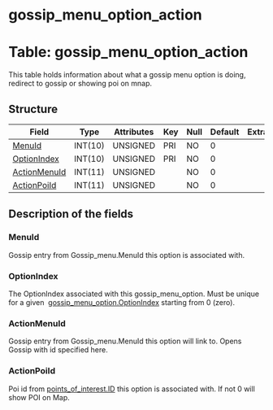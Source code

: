 # gossip\_menu\_option\_action

# **Table: gossip\_menu\_option\_action**

This table holds information about what a gossip menu option is doing, redirect to gossip or showing poi on mnap.

## Structure

| Field             | Type    | Attributes | Key | Null | Default | Extra | Comment |
|-------------------|---------|------------|-----|------|---------|-------|---------|
| [MenuId][1]       | INT(10) | UNSIGNED   | PRI | NO   | 0       |       |         |
| [OptionIndex][2]  | INT(10) | UNSIGNED   | PRI | NO   | 0       |       |         |
| [ActionMenuId][3] | INT(11) | UNSIGNED   |     | NO   | 0       |       |         |
| [ActionPoiId][4]  | INT(11) | UNSIGNED   |     | NO   | 0       |       |         |

[1]: #menuid
[2]: #optionindex
[3]: #actionmenuid
[4]: #actionpoiid

## Description of the fields

### MenuId

Gossip entry from Gossip\_menu.MenuId this option is associated with.

### OptionIndex

The OptionIndex associated with this gossip\_menu\_option. Must be unique for a given  [gossip\_menu\_option.OptionIndex](https://trinitycore.atlassian.net/wiki/spaces/tc/pages/2130188/gossip+menu+option#gossip_menu_option-OptionIndex) starting from 0 (zero).

### ActionMenuId

Gossip entry from Gossip\_menu.MenuId this option will link to. Opens Gossip with id specified here.

### ActionPoiId

Poi id from [points\_of\_interest.ID](https://trinitycore.atlassian.net/wiki/spaces/tc/pages/2130272/points+of+interest#points_of_interest-ID) this option is associated with.
If not 0 will show POI on Map.
